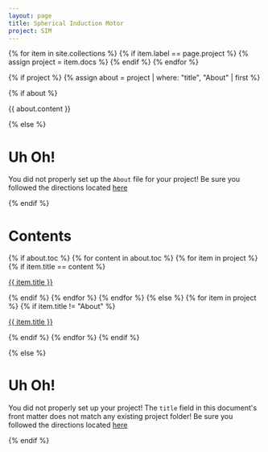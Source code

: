 ```yaml
---
layout: page
title: Spherical Induction Motor
project: SIM
---
```


{% for item in site.collections %}
 {% if item.label == page.project %}
  {% assign project = item.docs %}
 {% endif %}
{% endfor %}

{% if project %}
 {% assign about = project | where: "title", "About" | first %}

 {% if about %}
  <p>{{ about.content }}</p>
 {% else %}
 
# Uh Oh!

You did not properly set up the `About` file for your project! Be sure you followed the directions located [here](README.md)

 {% endif %}


# Contents

 {% if about.toc %}
  {% for content in about.toc %}
   {% for item in project %}
    {% if item.title == content %}
   <p><a href="{{ item.url | relative_url }}">{{ item.title }}</a></p>
    {% endif %}
   {% endfor %}
  {% endfor %}
 {% else %}
  {% for item in project %}
   {% if item.title != "About" %}
   <p><a href="{{ item.url | relative_url }}">{{ item.title }}</a></p>
   {% endif %}
  {% endfor %}
 {% endif %}

{% else %}
# Uh Oh!

You did not properly set up your project! The `title` field in this document's front matter does not match any existing project folder!  Be sure you followed the directions located [here](_documentation/making_a_new_project.md)

{% endif %}
